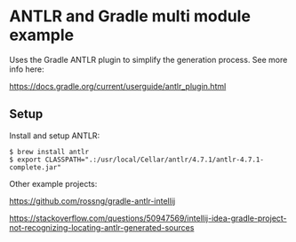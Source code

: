 # ANTLR and Gradle multi module example

Uses the Gradle ANTLR plugin to simplify the generation process. See more info here:

https://docs.gradle.org/current/userguide/antlr_plugin.html

## Setup
Install and setup ANTLR:

	$ brew install antlr
	$ export CLASSPATH=".:/usr/local/Cellar/antlr/4.7.1/antlr-4.7.1-complete.jar"

Other example projects:

https://github.com/rossng/gradle-antlr-intellij

https://stackoverflow.com/questions/50947569/intellij-idea-gradle-project-not-recognizing-locating-antlr-generated-sources

